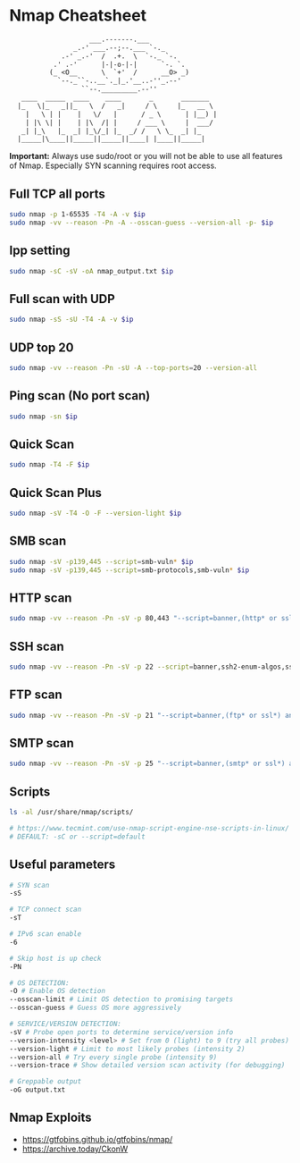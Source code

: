 # Nmap Cheatsheet
```default
                    ___.-------.___
                _.-' ___.--;--.___ `-._
             .-' _.-'  /  .+.  \  `-._ `-.
           .' .-'      |-|-o-|-|      `-. `.
          (_ <O__      \  `+'  /      __O> _)
            `--._``-..__`._|_.'__..-''_.--'
                  ``--._________.--''
   ____  _____  ____    ____       _       _______
  |_   \|_   _||_   \  /   _|     / \     |_   __ \
    |   \ | |    |   \/   |      / _ \      | |__) |
    | |\ \| |    | |\  /| |     / ___ \     |  ___/
   _| |_\   |_  _| |_\/_| |_  _/ /   \ \_  _| |_
  |_____|\____||_____||_____||____| |____||_____|
```

**Important:** Always use sudo/root or you will not be able to use all features of Nmap. Especially SYN scanning requires root access.

## Full TCP all ports
```bash
sudo nmap -p 1-65535 -T4 -A -v $ip
sudo nmap -vv --reason -Pn -A --osscan-guess --version-all -p- $ip
```

## Ipp setting
```bash
sudo nmap -sC -sV -oA nmap_output.txt $ip
```

## Full scan with UDP
```bash
sudo nmap -sS -sU -T4 -A -v $ip
```

## UDP top 20
```bash
sudo nmap -vv --reason -Pn -sU -A --top-ports=20 --version-all
```

## Ping scan (No port scan) 
```bash
sudo nmap -sn $ip
```

## Quick Scan
```bash
sudo nmap -T4 -F $ip
```

## Quick Scan Plus
```bash
sudo nmap -sV -T4 -O -F --version-light $ip
```

## SMB scan
```bash
sudo nmap -sV -p139,445 --script=smb-vuln* $ip
sudo nmap -sV -p139,445 --script=smb-protocols,smb-vuln* $ip
```

## HTTP scan
```bash
sudo nmap -vv --reason -Pn -sV -p 80,443 "--script=banner,(http* or ssl*) and not (brute or broadcast or dos or external or http-slowloris* or fuzzer)" $ip
```

## SSH scan
```bash
sudo nmap -vv --reason -Pn -sV -p 22 --script=banner,ssh2-enum-algos,ssh-hostkey,ssh-auth-methods $ip
```

## FTP scan

```bash
sudo nmap -vv --reason -Pn -sV -p 21 "--script=banner,(ftp* or ssl*) and not (brute or broadcast or dos or external or fuzzer)" $ip
```

## SMTP scan

```bash
sudo nmap -vv --reason -Pn -sV -p 25 "--script=banner,(smtp* or ssl*) and not (brute or broadcast or dos or external or fuzzer)" $ip
```


## Scripts
```bash
ls -al /usr/share/nmap/scripts/

# https://www.tecmint.com/use-nmap-script-engine-nse-scripts-in-linux/
# DEFAULT: -sC or --script=default
```

## Useful parameters
```bash
# SYN scan
-sS

# TCP connect scan
-sT

# IPv6 scan enable
-6

# Skip host is up check
-PN

# OS DETECTION:
-O # Enable OS detection
--osscan-limit # Limit OS detection to promising targets
--osscan-guess # Guess OS more aggressively

# SERVICE/VERSION DETECTION:
-sV # Probe open ports to determine service/version info
--version-intensity <level> # Set from 0 (light) to 9 (try all probes)
--version-light # Limit to most likely probes (intensity 2)
--version-all # Try every single probe (intensity 9)
--version-trace # Show detailed version scan activity (for debugging)

# Greppable output
-oG output.txt

```

## Nmap Exploits

* https://gtfobins.github.io/gtfobins/nmap/
* https://archive.today/CkonW

